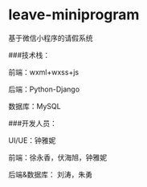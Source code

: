 # leave-miniprogram
基于微信小程序的请假系统

###技术栈：

前端：wxml+wxss+js

后端：Python-Django

数据库：MySQL

###开发人员：

UI/UE：钟雅妮

前端：徐永香，伏海旭，钟雅妮

后端&数据库：  刘涛，朱勇